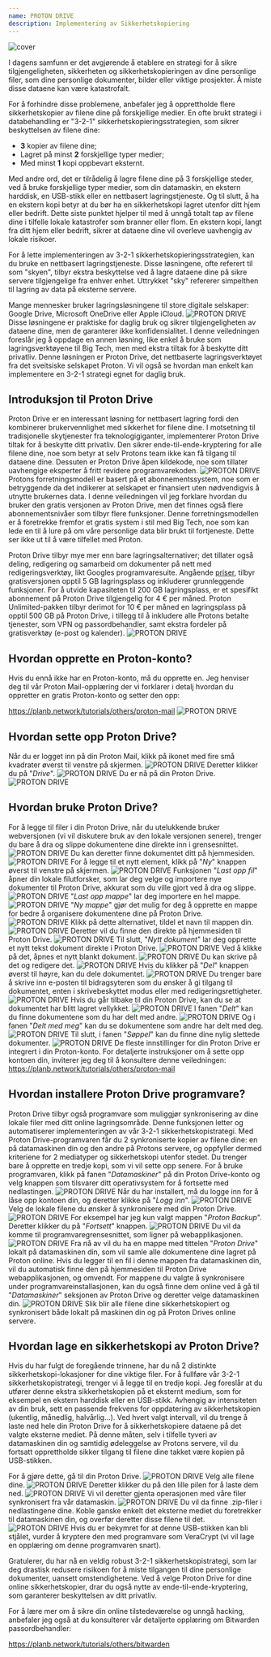 ```yaml
---
name: PROTON DRIVE
description: Implementering av Sikkerhetskopiering
---
```

![cover](assets/cover.webp)

I dagens samfunn er det avgjørende å etablere en strategi for å sikre tilgjengeligheten, sikkerheten og sikkerhetskopieringen av dine personlige filer, som dine personlige dokumenter, bilder eller viktige prosjekter. Å miste disse dataene kan være katastrofalt.

For å forhindre disse problemene, anbefaler jeg å opprettholde flere sikkerhetskopier av filene dine på forskjellige medier. En ofte brukt strategi i databehandling er "3-2-1" sikkerhetskopieringsstrategien, som sikrer beskyttelsen av filene dine:
- **3** kopier av filene dine;
- Lagret på minst **2** forskjellige typer medier;
- Med minst **1** kopi oppbevart eksternt.

Med andre ord, det er tilrådelig å lagre filene dine på 3 forskjellige steder, ved å bruke forskjellige typer medier, som din datamaskin, en ekstern harddisk, en USB-stikk eller en nettbasert lagringstjeneste. Og til slutt, å ha en ekstern kopi betyr at du bør ha en sikkerhetskopi lagret utenfor ditt hjem eller bedrift. Dette siste punktet hjelper til med å unngå totalt tap av filene dine i tilfelle lokale katastrofer som branner eller flom. En ekstern kopi, langt fra ditt hjem eller bedrift, sikrer at dataene dine vil overleve uavhengig av lokale risikoer.

For å lette implementeringen av 3-2-1 sikkerhetskopieringsstrategien, kan du bruke en nettbasert lagringstjeneste. Disse løsningene, ofte referert til som "skyen", tilbyr ekstra beskyttelse ved å lagre dataene dine på sikre servere tilgjengelige fra enhver enhet. Uttrykket "sky" refererer simpelthen til lagring av data på eksterne servere.

Mange mennesker bruker lagringsløsningene til store digitale selskaper: Google Drive, Microsoft OneDrive eller Apple iCloud.
![PROTON DRIVE](assets/notext/01.webp)
Disse løsningene er praktiske for daglig bruk og sikrer tilgjengeligheten av dataene dine, men de garanterer ikke konfidensialitet. I denne veiledningen foreslår jeg å oppdage en annen løsning, like enkel å bruke som lagringsverktøyene til Big Tech, men med ekstra tiltak for å beskytte ditt privatliv. Denne løsningen er Proton Drive, det nettbaserte lagringsverktøyet fra det sveitsiske selskapet Proton. Vi vil også se hvordan man enkelt kan implementere en 3-2-1 strategi egnet for daglig bruk.

## Introduksjon til Proton Drive
Proton Drive er en interessant løsning for nettbasert lagring fordi den kombinerer brukervennlighet med sikkerhet for filene dine. I motsetning til tradisjonelle skytjenester fra teknologigiganter, implementerer Proton Drive tiltak for å beskytte ditt privatliv. Den sikrer ende-til-ende-kryptering for alle filene dine, noe som betyr at selv Protons team ikke kan få tilgang til dataene dine. Dessuten er Proton Drive åpen kildekode, noe som tillater uavhengige eksperter å fritt revidere programvarekoden.
![PROTON DRIVE](assets/notext/02.webp)
Protons forretningsmodell er basert på et abonnementssystem, noe som er betryggende da det indikerer at selskapet er finansiert uten nødvendigvis å utnytte brukernes data. I denne veiledningen vil jeg forklare hvordan du bruker den gratis versjonen av Proton Drive, men det finnes også flere abonnementsnivåer som tilbyr flere funksjoner. Denne forretningsmodellen er å foretrekke fremfor et gratis system i stil med Big Tech, noe som kan lede en til å lure på om våre personlige data blir brukt til fortjeneste. Dette ser ikke ut til å være tilfellet med Proton.

Proton Drive tilbyr mye mer enn bare lagringsalternativer; det tillater også deling, redigering og samarbeid om dokumenter på nett med redigeringsverktøy, likt Googles programvaresuite.
Angående [priser](https://proton.me/pricing), tilbyr gratisversjonen opptil 5 GB lagringsplass og inkluderer grunnleggende funksjoner. For å utvide kapasiteten til 200 GB lagringsplass, er et spesifikt abonnement på Proton Drive tilgjengelig for 4 € per måned. Proton Unlimited-pakken tilbyr derimot for 10 € per måned en lagringsplass på opptil 500 GB på Proton Drive, i tillegg til å inkludere alle Protons betalte tjenester, som VPN og passordbehandler, samt ekstra fordeler på gratisverktøy (e-post og kalender). ![PROTON DRIVE](assets/notext/03.webp)
## Hvordan opprette en Proton-konto?

Hvis du ennå ikke har en Proton-konto, må du opprette en. Jeg henviser deg til vår Proton Mail-opplæring der vi forklarer i detalj hvordan du oppretter en gratis Proton-konto og setter den opp:

https://planb.network/tutorials/others/proton-mail
![PROTON DRIVE](assets/notext/04.webp)
## Hvordan sette opp Proton Drive?

Når du er logget inn på din Proton Mail, klikk på ikonet med fire små kvadrater øverst til venstre på skjermen.
![PROTON DRIVE](assets/notext/05.webp)
Deretter klikker du på "*Drive*".
![PROTON DRIVE](assets/notext/06.webp)
Du er nå på din Proton Drive.
![PROTON DRIVE](assets/notext/07.webp)
## Hvordan bruke Proton Drive?
For å legge til filer i din Proton Drive, når du utelukkende bruker webversjonen (vi vil diskutere bruk av den lokale versjonen senere), trenger du bare å dra og slippe dokumentene dine direkte inn i grensesnittet. ![PROTON DRIVE](assets/notext/08.webp) Du kan deretter finne dokumentet ditt på hjemmesiden. ![PROTON DRIVE](assets/notext/09.webp) For å legge til et nytt element, klikk på "*Ny*" knappen øverst til venstre på skjermen. ![PROTON DRIVE](assets/notext/10.webp) Funksjonen "*Last opp fil*" åpner din lokale filutforsker, som lar deg velge og importere nye dokumenter til Proton Drive, akkurat som du ville gjort ved å dra og slippe. ![PROTON DRIVE](assets/notext/11.webp) "*Last opp mappe*" lar deg importere en hel mappe. ![PROTON DRIVE](assets/notext/12.webp) "*Ny mappe*" gjør det mulig for deg å opprette en mappe for bedre å organisere dokumentene dine på Proton Drive. ![PROTON DRIVE](assets/notext/13.webp) Klikk på dette alternativet, tildel et navn til mappen din. ![PROTON DRIVE](assets/notext/14.webp) Deretter vil du finne den direkte på hjemmesiden til Proton Drive. ![PROTON DRIVE](assets/notext/15.webp) Til slutt, "*Nytt dokument*" lar deg opprette et nytt tekst dokument direkte i Proton Drive. ![PROTON DRIVE](assets/notext/16.webp) Ved å klikke på det, åpnes et nytt blankt dokument. ![PROTON DRIVE](assets/notext/17.webp) Du kan skrive på det og redigere det. ![PROTON DRIVE](assets/notext/18.webp) Hvis du klikker på "*Del*" knappen øverst til høyre, kan du dele dokumentet. ![PROTON DRIVE](assets/notext/19.webp) Du trenger bare å skrive inn e-posten til bidragsyteren som du ønsker å gi tilgang til dokumentet, enten i skrivebeskyttet modus eller med redigeringsrettigheter. ![PROTON DRIVE](assets/notext/20.webp) Hvis du går tilbake til din Proton Drive, kan du se at dokumentet har blitt lagret vellykket. ![PROTON DRIVE](assets/notext/21.webp) I fanen "*Delt*" kan du finne dokumentene som du har delt med andre. ![PROTON DRIVE](assets/notext/22.webp) Og i fanen "*Delt med meg*" kan du se dokumentene som andre har delt med deg. ![PROTON DRIVE](assets/notext/23.webp) Til slutt, i fanen "*Søppel*" kan du finne dine nylig slettede dokumenter. ![PROTON DRIVE](assets/notext/24.webp) De fleste innstillinger for din Proton Drive er integrert i din Proton-konto. For detaljerte instruksjoner om å sette opp kontoen din, inviterer jeg deg til å konsultere denne veiledningen:
https://planb.network/tutorials/others/proton-mail

## Hvordan installere Proton Drive programvare?
Proton Drive tilbyr også programvare som muliggjør synkronisering av dine lokale filer med ditt online lagringsområde. Denne funksjonen letter og automatiserer implementeringen av vår 3-2-1 sikkerhetskopistrategi. Med Proton Drive-programvaren får du 2 synkroniserte kopier av filene dine: en på datamaskinen din og den andre på Protons servere, og oppfyller dermed kriteriene for 2 mediatyper og sikkerhetskopi utenfor stedet. Du trenger bare å opprette en tredje kopi, som vi vil sette opp senere.
For å bruke programvaren, klikk på fanen "*Datamaskiner*" på din Proton Drive-konto og velg knappen som tilsvarer ditt operativsystem for å fortsette med nedlastingen.
![PROTON DRIVE](assets/notext/25.webp) Når du har installert, må du logge inn for å låse opp kontoen din, og deretter klikke på "*Logg inn*".
![PROTON DRIVE](assets/notext/26.webp)
Velg de lokale filene du ønsker å synkronisere med din Proton Drive.
![PROTON DRIVE](assets/notext/27.webp)
For eksempel har jeg kun valgt mappen "*Proton Backup*". Deretter klikker du på "*Fortsett*" knappen.
![PROTON DRIVE](assets/notext/28.webp)
Du vil da komme til programvaregrensesnittet, som ligner på webapplikasjonen.
![PROTON DRIVE](assets/notext/29.webp)
Fra nå av vil du ha en mappe med tittelen "*Proton Drive*" lokalt på datamaskinen din, som vil samle alle dokumentene dine lagret på Proton online. Hvis du legger til en fil i denne mappen fra datamaskinen din, vil du automatisk finne den på hjemmesiden til Proton Drive webapplikasjonen, og omvendt. For mappene du valgte å synkronisere under programvareinstallasjonen, kan du også finne dem online ved å gå til "*Datamaskiner*" seksjonen av Proton Drive og deretter velge datamaskinen din.
![PROTON DRIVE](assets/notext/30.webp)
Slik blir alle filene dine sikkerhetskopiert og synkronisert både lokalt på maskinen din og på Proton Drives online servere.

## Hvordan lage en sikkerhetskopi av Proton Drive?

Hvis du har fulgt de foregående trinnene, har du nå 2 distinkte sikkerhetskopi-lokasjoner for dine viktige filer. For å fullføre vår 3-2-1 sikkerhetskopistrategi, trenger vi å legge til en tredje kopi.
Jeg foreslår at du utfører denne ekstra sikkerhetskopien på et eksternt medium, som for eksempel en ekstern harddisk eller en USB-stikk. Avhengig av intensiteten av din bruk, sett en passende frekvens for oppdatering av sikkerhetskopien (ukentlig, månedlig, halvårlig...). Ved hvert valgt intervall, vil du trenge å laste ned hele din Proton Drive for å sikkerhetskopiere dataene på det valgte eksterne mediet. På denne måten, selv i tilfelle tyveri av datamaskinen din og samtidig ødeleggelse av Protons servere, vil du fortsatt opprettholde sikker tilgang til filene dine takket være kopien på USB-stikken.

For å gjøre dette, gå til din Proton Drive.
![PROTON DRIVE](assets/notext/31.webp)
Velg alle filene dine.
![PROTON DRIVE](assets/notext/32.webp)
Deretter klikker du på den lille pilen for å laste dem ned.
![PROTON DRIVE](assets/notext/33.webp)
Vi vil deretter gjenta operasjonen med våre filer synkronisert fra vår datamaskin.
![PROTON DRIVE](assets/notext/34.webp)
Du vil da finne .zip-filer i nedlastingene dine. Koble ganske enkelt det eksterne mediet du foretrekker til datamaskinen din, og overfør deretter disse filene til det.
![PROTON DRIVE](assets/notext/35.webp)
Hvis du er bekymret for at denne USB-stikken kan bli stjålet, vurder å kryptere den med programvare som VeraCrypt (vi vil lage en opplæring om denne programvaren snart).

Gratulerer, du har nå en veldig robust 3-2-1 sikkerhetskopistrategi, som lar deg drastisk redusere risikoen for å miste tilgangen til dine personlige dokumenter, uansett omstendighetene. Ved å velge Proton Drive for dine online sikkerhetskopier, drar du også nytte av ende-til-ende-kryptering, som garanterer beskyttelsen av ditt privatliv.

For å lære mer om å sikre din online tilstedeværelse og unngå hacking, anbefaler jeg også at du konsulterer vår detaljerte opplæring om Bitwarden passordbehandler:

https://planb.network/tutorials/others/bitwarden